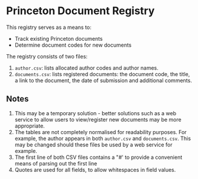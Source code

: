 # Princeton Document Registry

This registry serves as a means to: 

* Track existing Princeton documents 
* Determine document codes for new documents

The registry consists of two files:

1. `author.csv`: lists allocated author codes and author names.
2. `documents.csv`: lists registered documents: the document code, the title, a link to the document, the date of submission and additional comments.

## Notes

1. This may be a temporary solution - better solutions such as a web service to allow users to view/register new documents may be more appropriate.
2. The tables are not completely normalised for readability purposes. For example, the author appears in both `author.csv` and `documents.csv`. This may be changed should these files be used by a web service for example.
3. The first line of both CSV files contains a "#' to provide a convenient means of parsing out the first line
4. Quotes are used for all fields, to allow whitespaces in field values.


